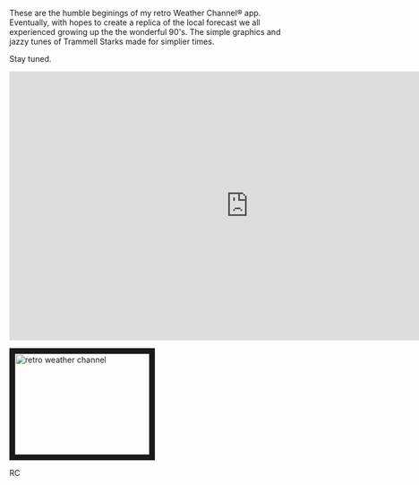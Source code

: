 These are the humble beginings of my retro Weather Channel® app. Eventually, with hopes to create a replica of the local forecast we all experienced growing up the the wonderful 90's. The simple graphics and jazzy tunes of Trammell Starks made for simplier times. 


Stay tuned.

<iframe width="854" height="480" src="https://www.youtube.com/embed/sLLSrN9Jrsc" frameborder="0" allow="autoplay; encrypted-media" allowfullscreen></iframe>

<a href="http://www.youtube.com/watch?feature=player_embedded&v=sLLSrN9Jrsc
" target="_blank"><img src="http://img.youtube.com/vi/sLLSrN9Jrsc/0.jpg" 
alt="retro weather channel" width="240" height="180" border="10" /></a>

RC